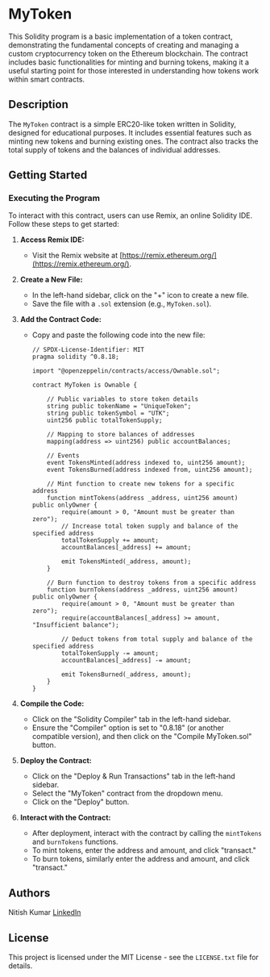 # MyToken

This Solidity program is a basic implementation of a token contract, demonstrating the fundamental concepts of creating and managing a custom cryptocurrency token on the Ethereum blockchain. The contract includes basic functionalities for minting and burning tokens, making it a useful starting point for those interested in understanding how tokens work within smart contracts.

## Description

The `MyToken` contract is a simple ERC20-like token written in Solidity, designed for educational purposes. It includes essential features such as minting new tokens and burning existing ones. The contract also tracks the total supply of tokens and the balances of individual addresses.

## Getting Started

### Executing the Program

To interact with this contract, users can use Remix, an online Solidity IDE. Follow these steps to get started:

1. **Access Remix IDE:**
   - Visit the Remix website at [https://remix.ethereum.org/](https://remix.ethereum.org/).

2. **Create a New File:**
   - In the left-hand sidebar, click on the "+" icon to create a new file.
   - Save the file with a `.sol` extension (e.g., `MyToken.sol`).

3. **Add the Contract Code:**
   - Copy and paste the following code into the new file:

     ```solidity
     // SPDX-License-Identifier: MIT
     pragma solidity ^0.8.18;

     import "@openzeppelin/contracts/access/Ownable.sol";

     contract MyToken is Ownable {

         // Public variables to store token details
         string public tokenName = "UniqueToken";
         string public tokenSymbol = "UTK";
         uint256 public totalTokenSupply;

         // Mapping to store balances of addresses
         mapping(address => uint256) public accountBalances;

         // Events
         event TokensMinted(address indexed to, uint256 amount);
         event TokensBurned(address indexed from, uint256 amount);

         // Mint function to create new tokens for a specific address
         function mintTokens(address _address, uint256 amount) public onlyOwner {
             require(amount > 0, "Amount must be greater than zero");
             // Increase total token supply and balance of the specified address
             totalTokenSupply += amount;
             accountBalances[_address] += amount;

             emit TokensMinted(_address, amount);
         }

         // Burn function to destroy tokens from a specific address
         function burnTokens(address _address, uint256 amount) public onlyOwner {
             require(amount > 0, "Amount must be greater than zero");
             require(accountBalances[_address] >= amount, "Insufficient balance");

             // Deduct tokens from total supply and balance of the specified address
             totalTokenSupply -= amount;
             accountBalances[_address] -= amount;

             emit TokensBurned(_address, amount);
         }
     }
     ```

4. **Compile the Code:**
   - Click on the "Solidity Compiler" tab in the left-hand sidebar.
   - Ensure the "Compiler" option is set to "0.8.18" (or another compatible version), and then click on the "Compile MyToken.sol" button.

5. **Deploy the Contract:**
   - Click on the "Deploy & Run Transactions" tab in the left-hand sidebar.
   - Select the "MyToken" contract from the dropdown menu.
   - Click on the "Deploy" button.

6. **Interact with the Contract:**
   - After deployment, interact with the contract by calling the `mintTokens` and `burnTokens` functions.
   - To mint tokens, enter the address and amount, and click "transact."
   - To burn tokens, similarly enter the address and amount, and click "transact."

## Authors

Nitish Kumar
[LinkedIn](www.linkedin.com/in/sam-tirkey-88580030b)

## License

This project is licensed under the MIT License - see the `LICENSE.txt` file for details.

